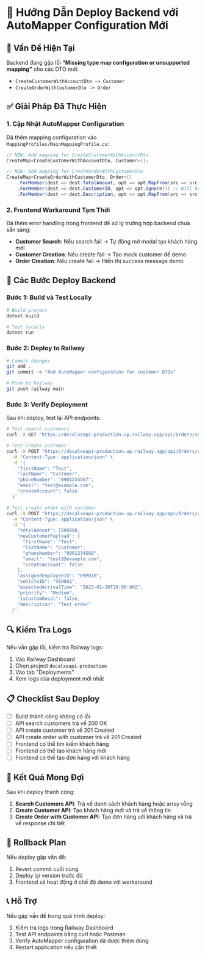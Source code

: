 # 🔧 Hướng Dẫn Deploy Backend với AutoMapper Configuration Mới

## 🚨 Vấn Đề Hiện Tại

Backend đang gặp lỗi **"Missing type map configuration or unsupported mapping"** cho các DTO mới:
- `CreateCustomerWithAccountDto -> Customer`
- `CreateOrderWithCustomerDto -> Order`

## ✅ Giải Pháp Đã Thực Hiện

### 1. Cập Nhật AutoMapper Configuration

Đã thêm mapping configuration vào `MappingProfiles/MainMappingProfile.cs`:

```csharp
// NEW: Add mapping for CreateCustomerWithAccountDto
CreateMap<CreateCustomerWithAccountDto, Customer>();

// NEW: Add mapping for CreateOrderWithCustomerDto
CreateMap<CreateOrderWithCustomerDto, Order>()
    .ForMember(dest => dest.TotalAmount, opt => opt.MapFrom(src => src.TotalAmount))
    .ForMember(dest => dest.CustomerID, opt => opt.Ignore()) // Will be set manually in service
    .ForMember(dest => dest.Description, opt => opt.MapFrom(src => src.Description));
```

### 2. Frontend Workaround Tạm Thời

Đã thêm error handling trong frontend để xử lý trường hợp backend chưa sẵn sàng:

- **Customer Search**: Nếu search fail → Tự động mở modal tạo khách hàng mới
- **Customer Creation**: Nếu create fail → Tạo mock customer để demo
- **Order Creation**: Nếu create fail → Hiển thị success message demo

## 🚀 Các Bước Deploy Backend

### Bước 1: Build và Test Locally

```bash
# Build project
dotnet build

# Test locally
dotnet run
```

### Bước 2: Deploy to Railway

```bash
# Commit changes
git add .
git commit -m "Add AutoMapper configuration for customer DTOs"

# Push to Railway
git push railway main
```

### Bước 3: Verify Deployment

Sau khi deploy, test lại API endpoints:

```bash
# Test search customers
curl -X GET "https://decalxeapi-production.up.railway.app/api/Orders/search-customers?searchTerm=0901234567"

# Test create customer
curl -X POST "https://decalxeapi-production.up.railway.app/api/Orders/customers" \
  -H "Content-Type: application/json" \
  -d '{
    "firstName": "Test",
    "lastName": "Customer",
    "phoneNumber": "0901234567",
    "email": "test@example.com",
    "createAccount": false
  }'

# Test create order with customer
curl -X POST "https://decalxeapi-production.up.railway.app/api/Orders/with-customer" \
  -H "Content-Type: application/json" \
  -d '{
    "totalAmount": 1500000,
    "newCustomerPayload": {
      "firstName": "Test",
      "lastName": "Customer",
      "phoneNumber": "0901234568",
      "email": "test2@example.com",
      "createAccount": false
    },
    "assignedEmployeeID": "EMP010",
    "vehicleID": "VEH001",
    "expectedArrivalTime": "2025-01-30T10:00:00Z",
    "priority": "Medium",
    "isCustomDecal": false,
    "description": "Test order"
  }'
```

## 🔍 Kiểm Tra Logs

Nếu vẫn gặp lỗi, kiểm tra Railway logs:

1. Vào Railway Dashboard
2. Chọn project `decalxeapi-production`
3. Vào tab "Deployments"
4. Xem logs của deployment mới nhất

## 📋 Checklist Sau Deploy

- [ ] Build thành công không có lỗi
- [ ] API search customers trả về 200 OK
- [ ] API create customer trả về 201 Created
- [ ] API create order with customer trả về 201 Created
- [ ] Frontend có thể tìm kiếm khách hàng
- [ ] Frontend có thể tạo khách hàng mới
- [ ] Frontend có thể tạo đơn hàng với khách hàng

## 🎯 Kết Quả Mong Đợi

Sau khi deploy thành công:

1. **Search Customers API**: Trả về danh sách khách hàng hoặc array rỗng
2. **Create Customer API**: Tạo khách hàng mới và trả về thông tin
3. **Create Order with Customer API**: Tạo đơn hàng với khách hàng và trả về response chi tiết

## 🔄 Rollback Plan

Nếu deploy gặp vấn đề:

1. Revert commit cuối cùng
2. Deploy lại version trước đó
3. Frontend sẽ hoạt động ở chế độ demo với workaround

## 📞 Hỗ Trợ

Nếu gặp vấn đề trong quá trình deploy:

1. Kiểm tra logs trong Railway Dashboard
2. Test API endpoints bằng curl hoặc Postman
3. Verify AutoMapper configuration đã được thêm đúng
4. Restart application nếu cần thiết